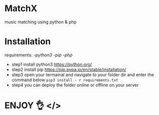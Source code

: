 # MatchX
music matching using python &amp; php



# Installation

requirements:
*-python3*
*-pip*
*-php*

- step1
     install python3 https://python.org/
- step2
    install pip https://pip.pypa.io/en/stable/installation/
- step3 
    open your termainal and navigate to your folder dir and enter the command below
    ```pip3 install - r requirements.txt```
- step4 
    you can deploy the folder online or offline on your server


    

# ENJOY 👌 </>

